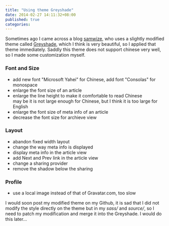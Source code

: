 ```yaml
---
title: "Using theme Greyshade"
date: 2014-02-27 14:11:32+08:00
published: true
categories: 
---
```


Sometimes ago I came across a blog [samwize](http://samwize.com/), who uses a slightly
modified theme called [Greyshade](https://github.com/shashankmehta/greyshade), which I
think is very beautiful, so I applied that theme immediately. Saddly this theme does
not support chinese very well, so I made some customization myself.

<!-- more -->

### Font and Size
- add new font "Microsoft Yahei" for Chinese, add font "Consolas" for monospace
- enlarge the font size of an article
- enlarge the line height to make it comfortable to read Chinese
</br> may be it is not large enough for Chinese, but I think it is too large for English
- enlarge the font size of meta info of an article
- decrease the font size for archieve view


### Layout
- abandon fixed width layout
- change the way meta info is displayed
- display meta info in the article view
- add Next and Prev link in the article view
- change a sharing provider
- remove the shadow below the sharing


### Profile
- use a local image instead of that of Gravatar.com, too slow


I would soon post my modified theme on my Github, 
it is sad that I did not modify the style directly on the theme but in my *sass/* and *source/*, 
so I need to patch my modification and merge it into the Greyshade. I would do this later...

